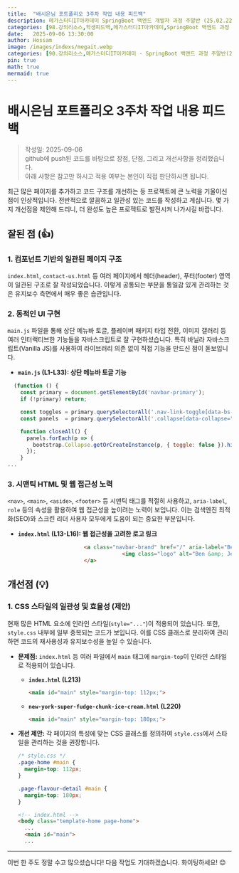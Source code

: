 ```yaml
---
title:  "배시은님 포트폴리오 3주차 작업 내용 피드백"
description: 메가스터디IT아카데미 SpringBoot 백엔드 개발자 과정 주말반 (25.02.22 ~ 25.09.13). 배시은님의 포트폴리오 3주차 작업 내용에 대한 피드백
categories: [98.강의리소스,학생피드백,메가스터디IT아카데미,SpringBoot 백엔드 과정 주말반(25.02.22 ~ 25.09.13)]
date:   2025-09-06 13:30:00
author: Hossam
image: /images/indexs/megait.webp
categories: [90.강의리소스,메가스터디IT아카데미 - SpringBoot 백엔드 과정 주말반(25.02.22 ~ 25.09.13)]
pin: true
math: true
mermaid: true
---
```


# 배시은님 포트폴리오 3주차 작업 내용 피드백

> 작성일: 2025-09-06<br/>
> github에 push된 코드를 바탕으로 장점, 단점, 그리고 개선사항을 정리했습니다.<br/>
> 아래 사항은 참고만 하시고 적용 여부는 본인이 직접 판단하시면 됩니다.

최근 많은 페이지를 추가하고 코드 구조를 개선하는 등 프로젝트에 큰 노력을 기울이신 점이 인상적입니다. 전반적으로 깔끔하고 일관성 있는 코드를 작성하고 계십니다. 몇 가지 개선점을 제안해 드리니, 더 완성도 높은 프로젝트로 발전시켜 나가시길 바랍니다.

## 잘된 점 (👍)

### 1. 컴포넌트 기반의 일관된 페이지 구조
`index.html`, `contact-us.html` 등 여러 페이지에서 헤더(header), 푸터(footer) 영역이 일관된 구조로 잘 작성되었습니다. 이렇게 공통되는 부분을 통일감 있게 관리하는 것은 유지보수 측면에서 매우 좋은 습관입니다.

### 2. 동적인 UI 구현
`main.js` 파일을 통해 상단 메뉴바 토글, 플레이버 패키지 타입 전환, 이미지 갤러리 등 여러 인터랙티브한 기능들을 자바스크립트로 잘 구현하셨습니다. 특히 바닐라 자바스크립트(Vanilla JS)를 사용하여 라이브러리 의존 없이 직접 기능을 만드신 점이 돋보입니다.

- **`main.js` (L1-L33): 상단 메뉴바 토글 기능**
```javascript
  (function () {
    const primary = document.getElementById('navbar-primary');
    if (!primary) return;

    const toggles = primary.querySelectorAll('.nav-link-toggle[data-bs-target]');
    const panels  = primary.querySelectorAll('.collapse[data-collapse="nav"]');

    function closeAll() {
      panels.forEach(p => {
        bootstrap.Collapse.getOrCreateInstance(p, { toggle: false }).hide();
      });
    }
...
```

### 3. 시맨틱 HTML 및 웹 접근성 노력
`<nav>`, `<main>`, `<aside>`, `<footer>` 등 시맨틱 태그를 적절히 사용하고, `aria-label`, `role` 등의 속성을 활용하여 웹 접근성을 높이려는 노력이 보입니다. 이는 검색엔진 최적화(SEO)와 스크린 리더 사용자 모두에게 도움이 되는 중요한 부분입니다.

- **`index.html` (L13-L16): 웹 접근성을 고려한 로고 링크**
```html
                        <a class="navbar-brand" href="/" aria-label="Ben &amp; Jerry's 홈페이지">
                                    <img class="logo" alt="Ben &amp; Jerry's 로고" src="../assets/img/logo.png">
                        </a>
```

## 개선점 (💡)

### 1. CSS 스타일의 일관성 및 효율성 (제안)
현재 많은 HTML 요소에 인라인 스타일(`style="..."`)이 적용되어 있습니다. 또한, `style.css` 내부에 일부 중복되는 코드가 보입니다. 이를 CSS 클래스로 분리하여 관리하면 코드의 재사용성과 유지보수성을 높일 수 있습니다.

- **문제점:** `index.html` 등 여러 파일에서 `main` 태그에 `margin-top`이 인라인 스타일로 적용되어 있습니다.
  - **`index.html` (L213)**
    ```html
    <main id="main" style="margin-top: 112px;">
    ```
  - **`new-york-super-fudge-chunk-ice-cream.html` (L220)**
    ```html
    <main id="main" style="margin-top: 180px;">
    ```

- **개선 제안:** 각 페이지의 특성에 맞는 CSS 클래스를 정의하여 `style.css`에서 스타일을 관리하는 것을 권장합니다.
  ```css
  /* style.css */
  .page-home #main {
    margin-top: 112px;
  }

  .page-flavour-detail #main {
    margin-top: 180px;
  }
  ```
  ```html
  <!-- index.html -->
  <body class="template-home page-home">
    ...
    <main id="main">
    ...
  ```

---

이번 한 주도 정말 수고 많으셨습니다! 다음 작업도 기대하겠습니다. 화이팅하세요! 😊